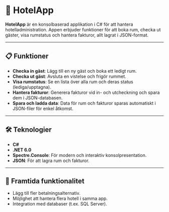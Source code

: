 # 🏨 HotelApp

**HotelApp** är en konsolbaserad applikation i C# för att hantera hotelladministration. Appen erbjuder funktioner för att boka rum, checka ut gäster, visa rumstatus och hantera fakturor, allt lagrat i JSON-format.

---

## 📋 Funktioner

- **Checka in gäst**: Lägg till en ny gäst och boka ett ledigt rum.
- **Checka ut gäst**: Avsluta en vistelse och frigör rummet.
- **Visa rumstatus**: Se en lista över alla rum och deras status (lediga/upptagna).
- **Hantera fakturor**: Generera fakturor vid in- och utcheckning och spara dem i JSON-databasen.
- **Spara och ladda data**: Data för rum och fakturor sparas automatiskt i JSON-filer för enkel åtkomst.

---

## 🛠️ Teknologier

- **C#**
- **.NET 6.0**
- **Spectre.Console**: För modern och interaktiv konsolpresentation.
- **JSON**: För att lagra rum och fakturor.

---

## 🎯 Framtida funktionalitet

- Lägg till fler betalningsalternativ.
- Möjlighet att hantera flera hotell i samma app.
- Integration med databaser (t.ex. SQL Server).
